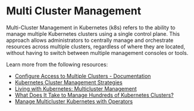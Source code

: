 # Multi Cluster Management

Multi-Cluster Management in Kubernetes (k8s) refers to the ability to manage multiple Kubernetes clusters using a single control plane. This approach allows administrators to centrally manage and orchestrate resources across multiple clusters, regardless of where they are located, without having to switch between multiple management consoles or tools.

Learn more from the following resources:

- [Configure Access to Multiple Clusters - Documentation](https://kubernetes.io/docs/tasks/access-application-cluster/configure-access-multiple-clusters/)
- [Kubernetes Cluster Management Strategies](https://www.youtube.com/watch?v=966TJ6mlOYY)
- [Living with Kubernetes: Multicluster Management](https://thenewstack.io/living-with-kubernetes-multicluster-management/)
- [What Does It Take to Manage Hundreds of Kubernetes Clusters?](https://thenewstack.io/what-does-it-take-to-manage-hundreds-of-kubernetes-clusters/)
- [Manage Multicluster Kubernetes with Operators](https://thenewstack.io/manage-multicluster-kubernetes-with-operators/)
